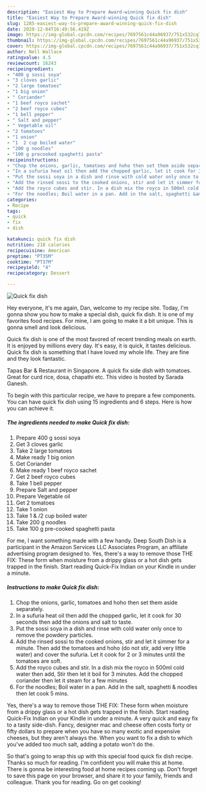 ```yaml
---
description: "Easiest Way to Prepare Award-winning Quick fix dish"
title: "Easiest Way to Prepare Award-winning Quick fix dish"
slug: 1285-easiest-way-to-prepare-award-winning-quick-fix-dish
date: 2020-12-04T16:49:56.419Z
image: https://img-global.cpcdn.com/recipes/7697561c44a96937/751x532cq70/quick-fix-dish-recipe-main-photo.jpg
thumbnail: https://img-global.cpcdn.com/recipes/7697561c44a96937/751x532cq70/quick-fix-dish-recipe-main-photo.jpg
cover: https://img-global.cpcdn.com/recipes/7697561c44a96937/751x532cq70/quick-fix-dish-recipe-main-photo.jpg
author: Nell Wallace
ratingvalue: 4.5
reviewcount: 16243
recipeingredient:
- "400 g sossi soya"
- "3 cloves garlic"
- "2 large tomatoes"
- "1 big onion"
- " Coriander"
- "1 beef royco sachet"
- "2 beef royco cubes"
- "1 bell pepper"
- " Salt and pepper"
- " Vegetable oil"
- "2 tomatoes"
- "1 onion"
- "1  2 cup boiled water"
- "200 g noodles"
- "100 g precooked spaghetti pasta"
recipeinstructions:
- "Chop the onions, garlic, tomatoes and hoho then set them aside separately."
- "In a sufuria heat oil then add the chopped garlic, let it cook for 30 seconds then add the onions and salt to taste."
- "Put the sossi soya in a dish and rinse with cold water only once to remove the powdery particles."
- "Add the rinsed sossi to the cooked onions, stir and let it simmer for a minute. Then add the tomatoes and hoho (do not stir, add very little water) and cover the sufuria. Let it cook for 2 or 3 minutes until the tomatoes are soft."
- "Add the royco cubes and stir. In a dish mix the royco in 500ml cold water then add, Stir then let it boil for 3 minutes. Add the chopped coriander then let it steam for a few minutes"
- "For the noodles; Boil water in a pan. Add in the salt, spaghetti &amp; noodles then let cook 5 mins."
categories:
- Recipe
tags:
- quick
- fix
- dish

katakunci: quick fix dish 
nutrition: 218 calories
recipecuisine: American
preptime: "PT35M"
cooktime: "PT37M"
recipeyield: "4"
recipecategory: Dessert

---
```



![Quick fix dish](https://img-global.cpcdn.com/recipes/7697561c44a96937/751x532cq70/quick-fix-dish-recipe-main-photo.jpg)

Hey everyone, it's me again, Dan, welcome to my recipe site. Today, I'm gonna show you how to make a special dish, quick fix dish. It is one of my favorites food recipes. For mine, I am going to make it a bit unique. This is gonna smell and look delicious.

Quick fix dish is one of the most favored of recent trending meals on earth. It is enjoyed by millions every day. It's easy, it is quick, it tastes delicious. Quick fix dish is something that I have loved my whole life. They are fine and they look fantastic.

Tapas Bar &amp; Restaurant in Singapore. A quick fix side dish with tomatoes. Great for curd rice, dosa, chapathi etc. This video is hosted by Sarada Ganesh.


To begin with this particular recipe, we have to prepare a few components. You can have quick fix dish using 15 ingredients and 6 steps. Here is how you can achieve it.

<!--inarticleads1-->

##### The ingredients needed to make Quick fix dish:

1. Prepare 400 g sossi soya
1. Get 3 cloves garlic
1. Take 2 large tomatoes
1. Make ready 1 big onion
1. Get  Coriander
1. Make ready 1 beef royco sachet
1. Get 2 beef royco cubes
1. Take 1 bell pepper
1. Prepare  Salt and pepper
1. Prepare  Vegetable oil
1. Get 2 tomatoes
1. Take 1 onion
1. Take 1 &amp; /2 cup boiled water
1. Take 200 g noodles
1. Take 100 g pre-cooked spaghetti pasta


For me, I want something made with a few handy. Deep South Dish is a participant in the Amazon Services LLC Associates Program, an affiliate advertising program designed to. Yes, there&#39;s a way to remove those THE FIX: These form when moisture from a drippy glass or a hot dish gets trapped in the finish. Start reading Quick-Fix Indian on your Kindle in under a minute. 

<!--inarticleads2-->

##### Instructions to make Quick fix dish:

1. Chop the onions, garlic, tomatoes and hoho then set them aside separately.
1. In a sufuria heat oil then add the chopped garlic, let it cook for 30 seconds then add the onions and salt to taste.
1. Put the sossi soya in a dish and rinse with cold water only once to remove the powdery particles.
1. Add the rinsed sossi to the cooked onions, stir and let it simmer for a minute. Then add the tomatoes and hoho (do not stir, add very little water) and cover the sufuria. Let it cook for 2 or 3 minutes until the tomatoes are soft.
1. Add the royco cubes and stir. In a dish mix the royco in 500ml cold water then add, Stir then let it boil for 3 minutes. Add the chopped coriander then let it steam for a few minutes
1. For the noodles; Boil water in a pan. Add in the salt, spaghetti &amp; noodles then let cook 5 mins.


Yes, there&#39;s a way to remove those THE FIX: These form when moisture from a drippy glass or a hot dish gets trapped in the finish. Start reading Quick-Fix Indian on your Kindle in under a minute. A very quick and easy fix to a tasty side-dish. Fancy, designer mac and cheese often costs forty or fifty dollars to prepare when you have so many exotic and expensive cheeses, but they aren&#39;t always the. When you want to fix a dish to which you&#39;ve added too much salt, adding a potato won&#39;t do the. 

So that's going to wrap this up with this special food quick fix dish recipe. Thanks so much for reading. I'm confident you will make this at home. There is gonna be interesting food at home recipes coming up. Don't forget to save this page on your browser, and share it to your family, friends and colleague. Thank you for reading. Go on get cooking!
